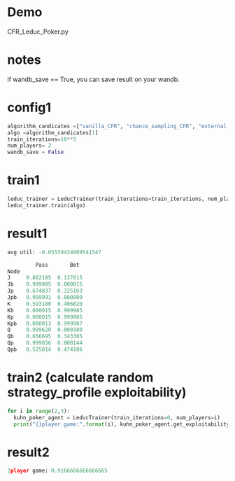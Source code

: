 # Demo

CFR_Leduc_Poker.py

# notes

if wandb_save == True, you can save result on your wandb.

# config1

```python
algorithm_candicates =["vanilla_CFR", "chance_sampling_CFR", "external_sampling_MCCFR", "outcome_sampling_MCCFR"]
algo =algorithm_candicates[1]
train_iterations=10**5
num_players= 2
wandb_save = False
```

# train1

```python
leduc_trainer = LeducTrainer(train_iterations=train_iterations, num_players=num_players)
leduc_trainer.train(algo)
```

# result1

```python
avg util: -0.05559434009541547

         Pass       Bet
Node
J     0.862185  0.137815
Jb    0.999985  0.000015
Jp    0.674837  0.325163
Jpb   0.999991  0.000009
K     0.593180  0.406820
Kb    0.000015  0.999985
Kp    0.000015  0.999985
Kpb   0.000013  0.999987
Q     0.999620  0.000380
Qb    0.656695  0.343305
Qp    0.999856  0.000144
Qpb   0.525814  0.474186
```

# train2 (calculate random strategy_profile exploitability)

```python
for i in range(2,3):
  kuhn_poker_agent = LeducTrainer(train_iterations=0, num_players=i)
  print("{}player game:".format(i), kuhn_poker_agent.get_exploitability_dfs())
```

# result2

```python
2player game: 0.9166666666666665
```
